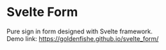 # Svelte Form

Pure sign in form designed with Svelte framework.
<br>
Demo link: https://goldenfishe.github.io/svelte_form/